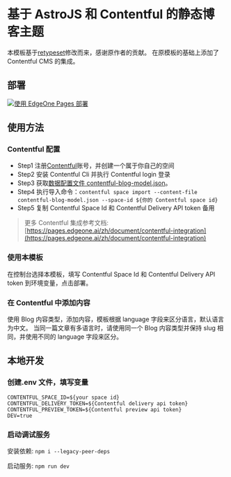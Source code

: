 # 基于 AstroJS 和 Contentful 的静态博客主题

本模板基于[retypeset](https://github.com/radishzzz/astro-theme-retypeset)修改而来，感谢原作者的贡献。
在原模板的基础上添加了 Contentful CMS 的集成。

## 部署

[![使用 EdgeOne Pages 部署](https://cdnstatic.tencentcs.com/edgeone/pages/deploy.svg)](https://console.cloud.tencent.com/edgeone/pages/new?template=blog-with-retypeset-and-contentful)

## 使用方法

### Contentful 配置

- Step1 注册[Contentful](https://www.contentful.com/)账号，并创建一个属于你自己的空间
- Step2 安装 Contentful Cli 并执行 Contentful login 登录
- Step3 获取[数据配置文件 contentful-blog-model.json](https://github.com/TencentEdgeOne/pages-templates/blob/main/examples/blog-with-retypeset-and-contentful/contentful-blog-model.json)。
- Step4 执行导入命令：`contentful space import --content-file contentful-blog-model.json --space-id ${你的 Contentful space id}`
- Step5 复制 Contentful Space Id 和 Contentful Delivery API token 备用

> 更多 Contentful 集成参考文档: [https://pages.edgeone.ai/zh/document/contentful-integration](https://pages.edgeone.ai/zh/document/contentful-integration)

### 使用本模板

在控制台选择本模板，填写 Contentful Space Id 和 Contentful Delivery API token 到环境变量，点击部署。

### 在 Contentful 中添加内容

使用 Blog 内容类型，添加内容，模板根据 language 字段来区分语言，默认语言为中文。
当同一篇文章有多语言时，请使用同一个 Blog 内容类型并保持 slug 相同，并使用不同的 language 字段来区分。

## 本地开发

### 创建.env 文件，填写变量

```
CONTENTFUL_SPACE_ID=${your space id}
CONTENTFUL_DELIVERY_TOKEN=${Contentful delivery api token}
CONTENTFUL_PREVIEW_TOKEN=${Contentful preview api token}
DEV=true
```

### 启动调试服务

安装依赖: `npm i --legacy-peer-deps`

启动服务: `npm run dev`
